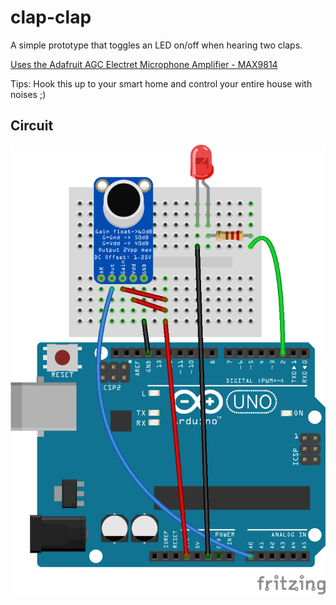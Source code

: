# clap-clap

A simple prototype that toggles an LED on/off when hearing two claps.

[Uses the Adafruit AGC Electret Microphone Amplifier - MAX9814](https://learn.adafruit.com/adafruit-agc-electret-microphone-amplifier-max9814/overview)

Tips: Hook this up to your smart home and control your entire house with noises ;)

## Circuit

![Circuit](clap-clap.png)
